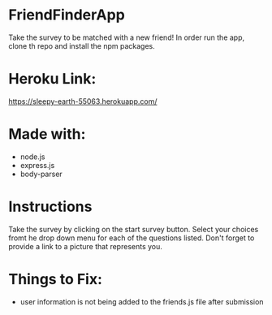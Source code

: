 # FriendFinderApp
Take the survey to be matched with a new friend! In order run the app, clone th repo and install the npm packages.

# Heroku Link:
https://sleepy-earth-55063.herokuapp.com/

# Made with:
- node.js
- express.js
- body-parser

# Instructions
Take the survey by clicking on the start survey button. Select your choices fromt he drop down menu for each of the questions listed. Don't forget to provide a link to a picture that represents you.

# Things to Fix:
- user information is not being added to the friends.js file after submission




